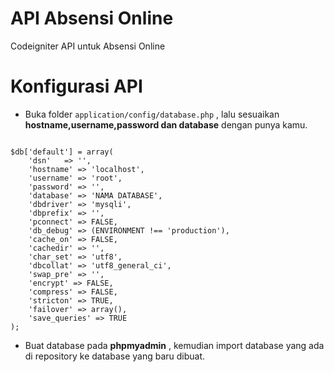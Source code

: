 # API Absensi Online

Codeigniter API untuk Absensi Online

# Konfigurasi API 

- Buka folder `application/config/database.php` , lalu sesuaikan **hostname,username,password dan database** dengan punya kamu.

```

$db['default'] = array(
	'dsn'	=> '',
	'hostname' => 'localhost',
	'username' => 'root',
	'password' => '',
 	'database' => 'NAMA DATABASE',
	'dbdriver' => 'mysqli',
	'dbprefix' => '',
	'pconnect' => FALSE,
	'db_debug' => (ENVIRONMENT !== 'production'),
	'cache_on' => FALSE,
	'cachedir' => '',
	'char_set' => 'utf8',
	'dbcollat' => 'utf8_general_ci',
	'swap_pre' => '',
	'encrypt' => FALSE,
	'compress' => FALSE,
	'stricton' => TRUE,
	'failover' => array(),
	'save_queries' => TRUE
);

```
- Buat database pada **phpmyadmin** , kemudian import database yang ada di repository ke database yang baru dibuat.
